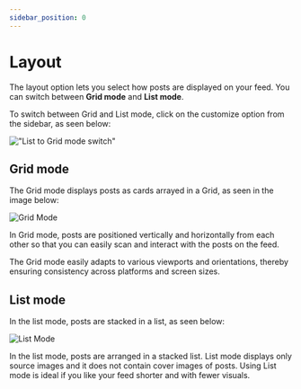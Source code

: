 ```yaml
---
sidebar_position: 0
---
```


# Layout

The layout option lets you select how posts are displayed on your feed. You can switch between **Grid mode** and **List mode**.

To switch between Grid and List mode, click on the customize option from the sidebar, as seen below:

!["List to Grid mode switch"](https://daily-now-res.cloudinary.com/image/upload/v1724400818/docs-v2/a57d8ba8-dbfb-4407-9759-fbf9dc1154a6.png)

## Grid mode

The Grid mode displays posts as cards arrayed in a Grid, as seen in the image below:

![Grid Mode](https://daily-now-res.cloudinary.com/image/upload/v1724400852/docs-v2/a6b59df0-78b5-431a-8719-1efb654f9ef4.png)

In Grid mode, posts are positioned vertically and horizontally from each other so that you can easily scan and interact with the posts on the feed. 

The Grid mode easily adapts to various viewports and orientations, thereby ensuring consistency across platforms and screen sizes. 


## List mode

In the list mode, posts are stacked in a list, as seen below:

![List Mode](https://daily-now-res.cloudinary.com/image/upload/v1724400878/docs-v2/5ff46522-dfc3-401b-9aff-12819a91f4c4.png)


In the list mode, posts are arranged in a stacked list.  List mode displays only source images and it does not contain cover images of posts. Using List mode is ideal if you like your feed shorter and with fewer visuals.
